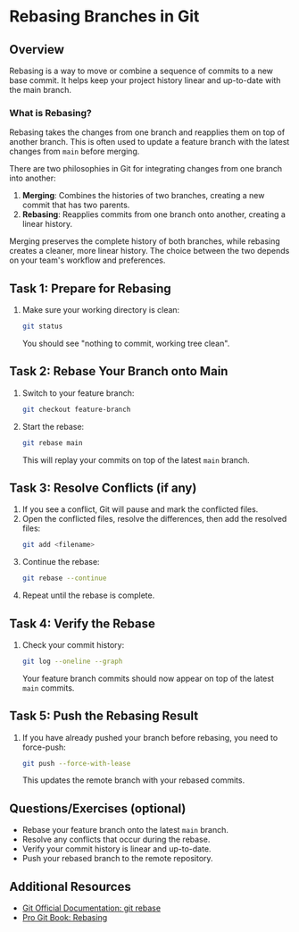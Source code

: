 # Rebasing Branches in Git

## Overview

Rebasing is a way to move or combine a sequence of commits to a new base commit. It helps keep your project history linear and up-to-date with the main branch.

### What is Rebasing?

Rebasing takes the changes from one branch and reapplies them on top of another branch. This is often used to update a feature branch with the latest changes from `main` before merging.

There are two philosophies in Git for integrating changes from one branch into another:
1. **Merging**: Combines the histories of two branches, creating a new commit that has two parents.
2. **Rebasing**: Reapplies commits from one branch onto another, creating a linear history.

Merging preserves the complete history of both branches, while rebasing creates a cleaner, more linear history. The choice between the two depends on your team's workflow and preferences.

## Task 1: Prepare for Rebasing

1. Make sure your working directory is clean:
   ```bash
   git status
   ```
   You should see "nothing to commit, working tree clean".

## Task 2: Rebase Your Branch onto Main

1. Switch to your feature branch:
   ```bash
   git checkout feature-branch
   ```
2. Start the rebase:
   ```bash
   git rebase main
   ```
   This will replay your commits on top of the latest `main` branch.

## Task 3: Resolve Conflicts (if any)

1. If you see a conflict, Git will pause and mark the conflicted files.
2. Open the conflicted files, resolve the differences, then add the resolved files:
   ```bash
   git add <filename>
   ```
3. Continue the rebase:
   ```bash
   git rebase --continue
   ```
4. Repeat until the rebase is complete.

## Task 4: Verify the Rebase

1. Check your commit history:
   ```bash
   git log --oneline --graph
   ```
   Your feature branch commits should now appear on top of the latest `main` commits.

## Task 5: Push the Rebasing Result

1. If you have already pushed your branch before rebasing, you need to force-push:
   ```bash
   git push --force-with-lease
   ```
   This updates the remote branch with your rebased commits.

## Questions/Exercises (optional)

- Rebase your feature branch onto the latest `main` branch.
- Resolve any conflicts that occur during the rebase.
- Verify your commit history is linear and up-to-date.
- Push your rebased branch to the remote repository.

## Additional Resources

- [Git Official Documentation: git rebase](https://git-scm.com/docs/git-rebase)
- [Pro Git Book: Rebasing](https://git-scm.com/book/en/v2/Git-Branching-Rebasing)
